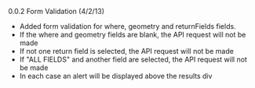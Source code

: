 0.0.2 Form Validation (4/2/13)
* Added form validation for where, geometry and returnFields fields.
* If the where and geometry fields are blank, the API request will not be made
* If not one return field is selected, the API request will not be made
* If "ALL FIELDS" and another field are selected, the API request will not be made
* In each case an alert will be displayed above the results div
